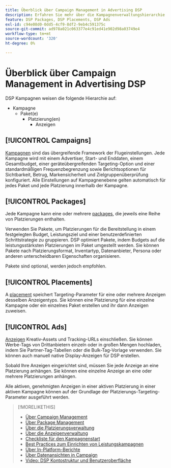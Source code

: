 ```yaml
---
title: Überblick über Campaign Management in Advertising DSP
description: Erfahren Sie mehr über die Kampagnenverwaltungshierarchie und -komponenten.
feature: DSP Packages, DSP Placements, DSP Ads
exl-id: c94e08d0-0dd5-4cf9-8df2-9eb4c591375c
source-git-commit: ad978a021c063377e4c91ed41e902d98a03749e4
workflow-type: tm+mt
source-wordcount: '320'
ht-degree: 0%

---
```


# Überblick über Campaign Management in Advertising DSP

DSP Kampagnen weisen die folgende Hierarchie auf:

* Kampagne
   * Paket(e)
      * Platzierung(en)
         * Anzeigen

<!-- Do clients think in terms of insertion orders? If yes, then work in the following info.:
In Advertising DSP, an insertion order is represented as a campaign, and line items are represented as packages. Each package will include placements, which can use different strategies and tactics to deliver the line item requirements.
-->

## [!UICONTROL Campaigns]

[Kampagnen](/help/dsp/campaign-management/campaigns/campaign-about.md) sind das übergreifende Framework der Flugeinstellungen. Jede Kampagne wird mit einem Advertiser, Start- und Enddaten, einem Gesamtbudget, einer geräteübergreifenden Targeting-Option und einer standardmäßigen Frequenzbegrenzung sowie Berichtsoptionen für Sichtbarkeit, Betrug, Markensicherheit und Zielgruppenüberprüfung konfiguriert. Alle Einstellungen auf Kampagnenebene gelten automatisch für jedes Paket und jede Platzierung innerhalb der Kampagne.

## [!UICONTROL Packages]

Jede Kampagne kann eine oder mehrere [packages](/help/dsp/campaign-management/packages/package-about.md), die jeweils eine Reihe von Platzierungen enthalten.

Verwenden Sie Pakete, um Platzierungen für die Bereitstellung in einem festgelegten Budget, Leistungsziel und einer benutzerdefinierten Schrittstrategie zu gruppieren. DSP optimiert Pakete, indem Budgets auf die leistungsstärksten Platzierungen im Paket umgestellt werden. Sie können Pakete nach Platzierungsformat, Inventartyp, Datenanbieter, Persona oder anderen unterscheidbaren Eigenschaften organisieren.

Pakete sind optional, werden jedoch empfohlen.

## [!UICONTROL Placements]

A [placement](/help/dsp/campaign-management/placements/placement-about.md) speichert Targeting-Parameter für eine oder mehrere Anzeigen desselben Anzeigentyps. Sie können eine Platzierung für eine einzelne Kampagne oder ein einzelnes Paket erstellen und ihr dann Anzeigen zuweisen.

## [!UICONTROL Ads]

[Anzeigen](/help/dsp/campaign-management/ads/ad-about.md) Kreativ-Assets und Tracking-URLs einschließen. Sie können Werbe-Tags von Drittanbietern einzeln oder in großen Mengen hochladen, indem Sie Partner-Tag-Tabellen oder die Bulk-Tag-Vorlage verwenden. Sie können auch manuell native Display-Anzeigen für DSP erstellen.

Sobald Ihre Anzeigen eingerichtet sind, müssen Sie jede Anzeige an eine Platzierung anhängen. Sie können eine einzelne Anzeige an eine oder mehrere Platzierungen anhängen.

Alle aktiven, genehmigten Anzeigen in einer aktiven Platzierung in einer aktiven Kampagne können auf der Grundlage der Platzierungs-Targeting-Parameter ausgeführt werden.

>[!MORELIKETHIS]
>
>* [Über Campaign Management](/help/dsp/campaign-management/campaigns/campaign-about.md)
>* [Über Package Management](/help/dsp/campaign-management/packages/package-about.md)
>* [Über die Platzierungsverwaltung](/help/dsp/campaign-management/placements/placement-about.md)
>* [Über die Anzeigenverwaltung](/help/dsp/campaign-management/ads/ad-about.md)
>* [Checkliste für den Kampagnenstart](/help/dsp/campaign-management/campaign-launch-checklist.md)
>* [Best Practices zum Einrichten von Leistungskampagnen](/help/dsp/optimization/campaign-best-practices-performance.md)
>* [Über In-Platform-Berichte](/help/dsp/campaign-management/reports/campaign-reports-about.md)
>* [Über Datenansichten in Campaign](/help/dsp/campaign-management/reports/campaign-data-views-about.md)
>* [Video: DSP Kontostruktur und Benutzeroberfläche](https://experienceleague.adobe.com/docs/advertising-cloud-learn/tutorials/dsp/ui.html)

